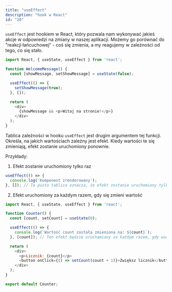 ```yaml
---
title: "useEffect"
description: "hook w React"
id: "20"
---
```


`useEffect` jest hookiem w React, który pozwala nam wykonywać jakieś akcje w odpowiedzi na zmiany w naszej aplikacji. Możemy go porównać do "reakcji łańcuchowej" - coś się zmienia, a my reagujemy w zależności od tego, co się stało.

```js
import React, { useState, useEffect } from 'react';

function WelcomeMessage() {
  const [showMessage, setShowMessage] = useState(false);

  useEffect(() => {
    setShowMessage(true);
  }, []);

  return (
    <div>
      {showMessage && <p>Witaj na stronie!</p>}
    </div>
  );
}
```

Tablica zależności w hooku `useEffect` jest drugim argumentem tej funkcji. Określa, na jakich wartościach zależny jest efekt. Kiedy wartości te się zmieniają, efekt zostanie uruchomiony ponownie.

Przykłady:

1. Efekt zostanie uruchomiony tylko raz

```js
useEffect(() => {
  console.log('Komponent zrenderowany');
}, []); // Ta pusta tablica oznacza, że efekt zostanie uruchomiony tylko raz, po pierwszym renderowaniu komponentu
```


2. Efekt uruchomiony za każdym razem, gdy się zmieni wartość
```js
import React, { useState, useEffect } from 'react';

function Counter() {
  const [count, setCount] = useState(0);

  useEffect(() => {
    console.log(`Wartość count została zmieniona na: ${count}`);
  }, [count]); // Ten efekt będzie uruchamiany za każdym razem, gdy wartość count się zmieni

  return (
    <div>
      <p>Licznik: {count}</p>
      <button onClick={() => setCount(count + 1)}>Zwiększ licznik</button>
    </div>
  );
}

export default Counter;
```
